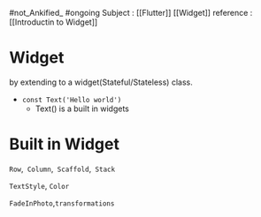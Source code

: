 #not_Ankified_
#ongoing
Subject : [[Flutter]] [[Widget]]
reference : [[Introductin to Widget]]
# Widget
<!--How to transform a class into widget ?-->
by extending to a widget(Stateful/Stateless) class.
<!--Make a simple widget that displays text ... -->
- `const Text('Hello world')`
	- Text() is a built in widgets
	
# Built in Widget
 <!--What are the **built in** layout widgets?(4) -->
 `Row`,` Column`,` Scaffold`,` Stack` 
 <!--Lets remind some **built in**  widgets used for Styling ... (2)-->
 `TextStyle`, `Color`
 <!--For animation which **built-in** widgets you have to use(2) -->
 `FadeInPhoto`,`transformations`
 <!--Which **built in**widgets are used for position and alignment(2) -->
 